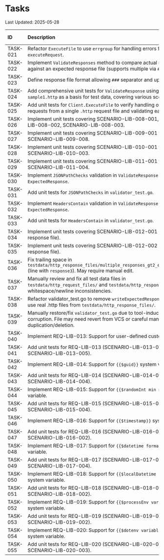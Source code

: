 # Tasks

Last Updated: 2025-05-28

| ID       | Description                                                                 | Status      | Assignee | Due Date   |
| :------- | :-------------------------------------------------------------------------- | :---------- | :------- | :--------- |
| TASK-021 | Refactor `ExecuteFile` to use `errgroup` for handling errors from `executeRequest`. | Done        | AI       | 2025-05-28 |
| TASK-022 | Implement `ValidateResponses` method to compare actual responses against an expected response file (supports multiple via `###`). | Done        | AI       | 2025-05-29 |
| TASK-023 | Define response file format allowing `###` separator and update parser.     | Done        | AI       | 2025-05-29 |
| TASK-024 | Add comprehensive unit tests for `ValidateResponse` using `sample1.http` as a basis for test data, covering various scenarios. | Done        | AI       | 2025-05-30 |
| TASK-025 | Add unit tests for `Client.ExecuteFile` to verify handling of multiple requests from a single `.http` request file and validating each response. | Done        | AI       | 2025-05-30 |
| TASK-026 | Implement unit tests covering SCENARIO-LIB-008-001, SCENARIO-LIB-008-002, SCENARIO-LIB-008-003. | Done        | AI       | 2025-05-31 |
| TASK-027 | Implement unit tests covering SCENARIO-LIB-009-001 to SCENARIO-LIB-009-008.          | Done        | AI       | 2025-06-01 |
| TASK-028 | Implement unit tests covering SCENARIO-LIB-010-001 to SCENARIO-LIB-010-003.          | Done        | AI       | 2025-06-02 |
| TASK-029 | Implement unit tests covering SCENARIO-LIB-011-001 to SCENARIO-LIB-011-004.          | Done        | AI       | 2025-06-03 |
| TASK-030 | Implement `JSONPathChecks` validation in `ValidateResponse` and `ExpectedResponse`. | Skipped     | AI       | 2025-06-04 |
| TASK-031 | Add unit tests for `JSONPathChecks` in `validator_test.go`.                 | Skipped     | AI       | 2025-06-04 |
| TASK-032 | Implement `HeadersContain` validation in `ValidateResponse` and `ExpectedResponse`. | Done        | AI       | 2025-06-05 |
| TASK-033 | Add unit tests for `HeadersContain` in `validator_test.go`.               | Done        | AI       | 2025-06-05 |
| TASK-034 | Implement unit tests covering SCENARIO-LIB-012-001 (reject JSON response file). | Skipped     | AI       | 2025-06-06 |
| TASK-035 | Implement unit tests covering SCENARIO-LIB-012-002 (reject YAML response file). | Skipped     | AI       | 2025-06-06 |
| TASK-036 | Fix trailing space in `testdata/http_response_files/multiple_responses_gt2_expected.http` (line with `response3`). May require manual edit. | Done        | AI       | 2025-05-29 |
| TASK-037 | Manually review and fix all test data files in `testdata/http_request_files/` and `testdata/http_response_files/` for whitespace/newline inconsistencies. | Done        | User     | 2025-05-29 |
| TASK-038 | Refactor validator_test.go to remove `writeExpectedResponseFile` and use real .http files from `testdata/http_response_files/`. | Done        | AI       | 2025-05-30 |
| TASK-039 | Manually restore/fix `validator_test.go` due to tool-induced corruption. File may need revert from VCS or careful manual edit to fix duplication/deletion. | Done        | User     | 2025-05-28 |
| TASK-040 | Implement REQ-LIB-013: Support for user-defined custom variables.             | Done        | AI       | 2025-06-07 |
| TASK-041 | Add unit tests for REQ-LIB-013 (SCENARIO-LIB-013-001 to SCENARIO-LIB-013-005). | Done        | AI       | 2025-06-07 |
| TASK-042 | Implement REQ-LIB-014: Support for `{{$guid}}` system variable.                | Done        | AI       | 2025-06-08 |
| TASK-043 | Add unit tests for REQ-LIB-014 (SCENARIO-LIB-014-001 to SCENARIO-LIB-014-004). | Done        | AI       | 2025-06-08 |
| TASK-044 | Implement REQ-LIB-015: Support for `{{$randomInt min max}}` system variable.   | Blocked     | AI       | 2025-06-09 |
| TASK-045 | Add unit tests for REQ-LIB-015 (SCENARIO-LIB-015-001 to SCENARIO-LIB-015-004). | Blocked     | AI       | 2025-06-09 |
| TASK-046 | Implement REQ-LIB-016: Support for `{{$timestamp}}` system variable.           | Blocked     | AI       | 2025-06-10 |
| TASK-047 | Add unit tests for REQ-LIB-016 (SCENARIO-LIB-016-001 to SCENARIO-LIB-016-002). | Blocked     | AI       | 2025-06-10 |
| TASK-048 | Implement REQ-LIB-017: Support for `{{$datetime format}}` system variable.     | Done        | AI       | 2025-06-11 |
| TASK-049 | Add unit tests for REQ-LIB-017 (SCENARIO-LIB-017-001 to SCENARIO-LIB-017-004). | ToDo        | AI       | 2025-06-11 |
| TASK-050 | Implement REQ-LIB-018: Support for `{{$localDatetime format}}` system variable. | ToDo        | AI       | 2025-06-12 |
| TASK-051 | Add unit tests for REQ-LIB-018 (SCENARIO-LIB-018-001 to SCENARIO-LIB-018-002). | ToDo        | AI       | 2025-06-12 |
| TASK-052 | Implement REQ-LIB-019: Support for `{{$processEnv variableName}}` system variable. | ToDo        | AI       | 2025-06-13 |
| TASK-053 | Add unit tests for REQ-LIB-019 (SCENARIO-LIB-019-001 to SCENARIO-LIB-019-002). | ToDo        | AI       | 2025-06-13 |
| TASK-054 | Implement REQ-LIB-020: Support for `{{$dotenv variableName}}` system variable.   | ToDo        | AI       | 2025-06-14 |
| TASK-055 | Add unit tests for REQ-LIB-020 (SCENARIO-LIB-020-001 to SCENARIO-LIB-020-003). | ToDo        | AI       | 2025-06-14 |
